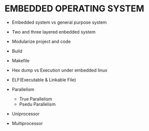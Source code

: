 # EMBEDDED OPERATING SYSTEM
- Embedded system vs general purpose system

- Two and three layered enbedded system

- Modularize project and code

- Build

- Makefile

- Hex dump vs Execution under embedded linux

- ELF(Executable & Linkable File)

- Parallelism
    - True Parallelism
    - Psedu Parallelism

- Uniprocessor
    
- Multiprocessor

    